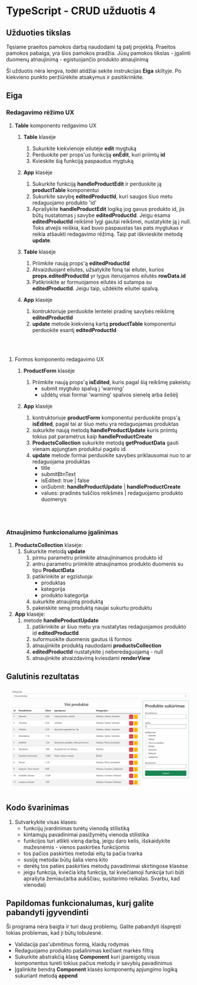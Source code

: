 # TypeScript - CRUD užduotis 4

## Užduoties tikslas

Tęsiame praeitos pamokos darbą naudodami tą patį projektą. Praeitos pamokos pabaiga, yra šios pamokos pradžia.
Jūsų pamokos tikslas - įgalinti duomenų atnaujinimą - egistuojančio produkto atnaujinimą

Ši užduotis nėra lengva, todėl atidžiai sekite instrukcijas __Eiga__ skiltyje. Po kiekvieno punkto peržiūrėkite atsakymus ir pasitikrinkite. 

## Eiga
### Redagavimo rėžimo UX
1. __Table__ komponento redgavimo UX
   1. __Table__ klasėje
      1. Sukurkite kiekvienoje eilutėje __edit__ mygtuką
      2. Perduokite per props'us funkciją __onEdit__, kuri priimtų __id__
      3. Kvieskite šią funkciją paspaudus mygtuką
  
   2. __App__ klasėje
      1. Sukurkite funkciją __handleProductEdit__ ir perduokite ją __productTable__ komponentui
      2. Sukurkite savybę __editedProductId__, kuri saugos šiuo metu redaguojamo produkto 'id'
      3. Aprašykite __handleProductEdit__ logiką jog gavus produkto id, jis būtų nustatomas į savybe  __editedProductId__. Jeigu esama __editedProductId__ reikšmė lygi gautai reikšmei, nustatykite ją į null. Toks atvejis reiškia, kad buvo paspaustas tas pats mygtukas ir reikia atšaukti redagavimo rėžimą. Taip pat iškvieskite metodą __update__.
   3. __Table__ klasėje
      1. Priimkite naują props'ą __editedProductId__
      2. Atvaizduojant eilutes, užsatykite foną tai eilutei, kurios __props.editedProductId__ yr lygus  iteruojamos eilutės __rowData.id__
      3. Patikrinkite ar formuojamos eilutės id sutampa su __editedProductId__. Jeigu taip, uždėkite eiluitei spalvą.

   4. __App__ klasėje
      1. kontruktoriuje perduokite lentelei pradinę savybės reikšmę __editedProductId__
      2. __update__ metode kiekvieną kartą __productTable__ komponentui perduokite esantį __editedProductId__
<br/>
<br/>

1. Formos komponento redagavimo UX
   1. __ProductForm__ klasėje
      1. Priimkite naują props'ą __isEdited__, kuris pagal šią reikšmę pakeistų:
         * submit mygtuko spalvą į 'warning'
         * uždėtų visai formai 'warning' spalvos sienelę arba šešėlį

   2. __App__ klasėje
       1. kontruktoriuje __productForm__ komponentui perduokite  props'ą __isEdited__, pagal tai ar šiuo metu yra redaguojamas produktas
       2. sukurkite naują metodą __handleProductUpdate__ kuris priimtų tokius pat parametrus kaip __handleProductCreate__
       3. __ProductsCollection__ sukurkite metodą __getProductData__ gauti vienam apjungtam produktui pagalo id.
       4. __update__ metode formai perduokite savybes priklausomai nuo to ar redaguojama produktas
          * title
          * submitBtnText
          * isEdited: true | false
          * onSubmit: __handleProductUpdate__ | __handleProductCreate__
          * values: pradinės tuščios reikšmės | redaguojamo produkto duomenys
<br/>
<br/>

### Atnaujinimo funkcionalumo įgalinimas
1. __ProductsCollection__ klasėje:
   1. Sukurkite metodą __update__
      1. pirmu parametru priimkite atnaujininamos produkto id
      2. antru parametru priimkite atnaujinamos produkto duomenis su tipu __ProductData__
      3. patikrinkite ar egzistuoja:
         * produktas
         * kategorija
         * produkto kategorija
      4. sukurkite atnaujintą produktą
      5. pakeiskite seną produktą naujai sukurtu produktu
2. __App__ klasėje:
   1. metode __handleProductUpdate__
      1. patikrinkite ar šiuo metu yra nustatytas redaguojamos produkto id __editedProductId__
      2. suformuokite duomenis gautus iš formos
      3. atnaujinkite produktą naudodami __productsCollection__
      4. __editedProductId__ nustatykite į neberedaguojamą - null
      5. atnaujinkite atvaizdavimą kviesdami __renderView__

## Galutinis rezultatas
![](./update-and-edit-example.gif)

## Kodo švarinimas
1. Sutvarkykite visas klases:
    * funkcijų įvardinimas turėtų vienodą stilistiką
    * kintamųjų pavadinimai pasižymėtų vienoda stilistika
    * funkcijos turi atlikti vieną darbą, jeigu daro kelis, išskaidykite mažesnėmis - vienos paskirties funkcijomis
    * tos pačios paskirties metodai eitų ta pačia tvarka
    * susiję metodai būtų šalia viens kito
    * derėtų tos paties paskirties metodų pavadinimai skirtingose klasėse
    * jeigu funkcija, kviečia kitą funkcija, tai kviečiamoji funkcija turi būti aprašyta žemiau(arba aukščiau, susitarimo reikalas. Svarbu, kad vienodai)

## Papildomas funkcionalumas, kurį galite pabandyti įgyvendinti
  Ši programa nėra baigta ir turi daug problemų. Galite pabandyti išspręsti tokias problemas, kad ji būtų tobulesnė.

   * Validacija pas'ubmitinus formą, klaidų rodymas
   * Redaguojamo produkto pašalinimas keičiant markės filtrą
   * Sukurkite abstrakčią klasę __Component__ kuri įpareigotų visus komponentus turėti tokius pačius metodų ir savybių pavadinimus
   * Įgalinkite bendrą __Component__ klasės komponentų apjungimo logiką sukuriant metodą __append__